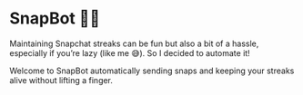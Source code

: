 # SnapBot 🤖📸

Maintaining Snapchat streaks can be fun but also a bit of a hassle, especially if you’re lazy (like me 😅). So I decided to automate it!

Welcome to SnapBot automatically sending snaps and keeping your streaks alive without lifting a finger.
